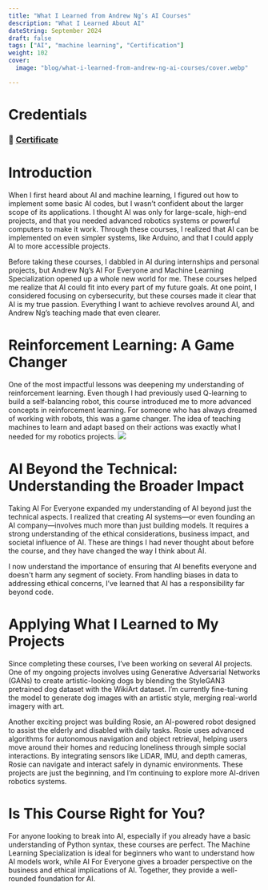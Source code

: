 ```yaml
---
title: "What I Learned from Andrew Ng’s AI Courses"
description: "What I Learned About AI"
dateString: September 2024
draft: false
tags: ["AI", "machine learning", "Certification"]
weight: 102
cover:
  image: "blog/what-i-learned-from-andrew-ng-ai-courses/cover.webp"

---
```


# Credentials
### 🔗 [Certificate](https://coursera.org/share/b344929ee137b00134c2d043ee345289)

# Introduction
When I first heard about AI and machine learning, I figured out how to implement some basic AI codes, but I wasn’t confident about the larger scope of its applications. I thought AI was only for large-scale, high-end projects, and that you needed advanced robotics systems or powerful computers to make it work. Through these courses, I realized that AI can be implemented on even simpler systems, like Arduino, and that I could apply AI to more accessible projects.

Before taking these courses, I dabbled in AI during internships and personal projects, but Andrew Ng’s AI For Everyone and Machine Learning Specialization opened up a whole new world for me. These courses helped me realize that AI could fit into every part of my future goals. At one point, I considered focusing on cybersecurity, but these courses made it clear that AI is my true passion. Everything I want to achieve revolves around AI, and Andrew Ng’s teaching made that even clearer.

# Reinforcement Learning: A Game Changer
One of the most impactful lessons was deepening my understanding of reinforcement learning. Even though I had previously used Q-learning to build a self-balancing robot, this course introduced me to more advanced concepts in reinforcement learning. For someone who has always dreamed of working with robots, this was a game changer. The idea of teaching machines to learn and adapt based on their actions was exactly what I needed for my robotics projects.
![](/blog/aws-saa-certification/img1.png)

# AI Beyond the Technical: Understanding the Broader Impact
Taking AI For Everyone expanded my understanding of AI beyond just the technical aspects. I realized that creating AI systems—or even founding an AI company—involves much more than just building models. It requires a strong understanding of the ethical considerations, business impact, and societal influence of AI. These are things I had never thought about before the course, and they have changed the way I think about AI.

I now understand the importance of ensuring that AI benefits everyone and doesn't harm any segment of society. From handling biases in data to addressing ethical concerns, I’ve learned that AI has a responsibility far beyond code.

# Applying What I Learned to My Projects
Since completing these courses, I’ve been working on several AI projects. One of my ongoing projects involves using Generative Adversarial Networks (GANs) to create artistic-looking dogs by blending the StyleGAN3 pretrained dog dataset with the WikiArt dataset. I’m currently fine-tuning the model to generate dog images with an artistic style, merging real-world imagery with art.

Another exciting project was building Rosie, an AI-powered robot designed to assist the elderly and disabled with daily tasks. Rosie uses advanced algorithms for autonomous navigation and object retrieval, helping users move around their homes and reducing loneliness through simple social interactions. By integrating sensors like LiDAR, IMU, and depth cameras, Rosie can navigate and interact safely in dynamic environments. These projects are just the beginning, and I’m continuing to explore more AI-driven robotics systems.

# Is This Course Right for You?
For anyone looking to break into AI, especially if you already have a basic understanding of Python syntax, these courses are perfect. The Machine Learning Specialization is ideal for beginners who want to understand how AI models work, while AI For Everyone gives a broader perspective on the business and ethical implications of AI. Together, they provide a well-rounded foundation for AI.
